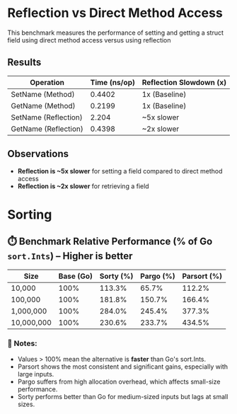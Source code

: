 # Reflection vs Direct Method Access

This benchmark measures the performance of setting and getting a struct field using direct method access versus using reflection

## Results

| Operation            | Time (ns/op) | Reflection Slowdown (x) |
|----------------------|--------------|-------------------------|
| SetName (Method)     | 0.4402       | 1x (Baseline)           |
| GetName (Method)     | 0.2199       | 1x (Baseline)           |
| SetName (Reflection) | 2.204        | ~5x slower              |
| GetName (Reflection) | 0.4398       | ~2x slower              |

## Observations
- **Reflection is ~5x slower** for setting a field compared to direct method access
- **Reflection is ~2x slower** for retrieving a field


# Sorting

## ⏱️ Benchmark Relative Performance (% of Go `sort.Ints`) – Higher is better

| Size        | Base (Go) | Sorty (%) | Pargo (%) | Parsort (%) |
|-------------|-----------|-----------|-----------|-------------|
| 10,000      | 100%      | 113.3%    | 65.7%     | 112.2%      |
| 100,000     | 100%      | 181.8%    | 150.7%    | 166.4%      |
| 1,000,000   | 100%      | 284.0%    | 245.4%    | 377.3%      |
| 10,000,000  | 100%      | 230.6%    | 233.7%    | 434.5%      |

### 📌 Notes:
- Values > 100% mean the alternative is **faster** than Go's sort.Ints.
- Parsort shows the most consistent and significant gains, especially with large inputs.
- Pargo suffers from high allocation overhead, which affects small-size performance.
- Sorty performs better than Go for medium-sized inputs but lags at small sizes.
